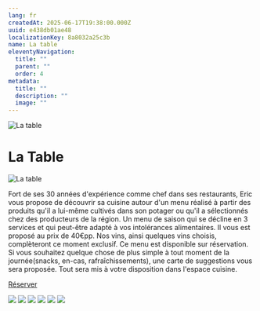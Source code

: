 ```yaml
---
lang: fr
createdAt: 2025-06-17T19:38:00.000Z
uuid: e438db01ae48
localizationKey: 8a8032a25c3b
name: La table
eleventyNavigation:
  title: ""
  parent: ""
  order: 4
metadata:
  title: ""
  description: ""
  image: ""
---
```


![La table](/_images/Main-pates-ombre.webp)

# La Table

![La table](/_images/photo-table.webp)

Fort de ses 30 années d'expérience comme chef dans ses restaurants, Eric vous propose de découvrir sa cuisine autour d'un menu réalisé à partir des produits qu'il a lui-même cultivés dans son potager ou qu'il a sélectionnés chez des producteurs de la région. Un menu de saison qui se décline en 3 services et qui peut-être adapté à vos intolérances alimentaires. Il vous est proposé au prix de 40€pp. Nos vins, ainsi quelques vins choisis, complèteront ce moment exclusif.
Ce menu est disponible sur réservation.
Si vous souhaitez quelque chose de plus simple à tout moment de la journée(snacks, en-cas, rafraîchissements), une carte de suggestions vous sera proposée. Tout sera mis à votre disposition dans l'espace cuisine.

<section class="center intrinsic">
  <a href="/fr/contact/" class="btn book">Réserver</a>
</section>

![](/_images/Photo-table-galerie-1.webp) ![](/_images/Photo-table-galerie-2.webp) ![](/_images/Photo-table-galerie-3.webp) ![](/_images/Photo-table-galerie-4.webp) ![](/_images/Photo-table-galerie-5.webp) ![](/_images/28856FB4-B258-4A2F-8B5E-988296C8B2B3.webp)
